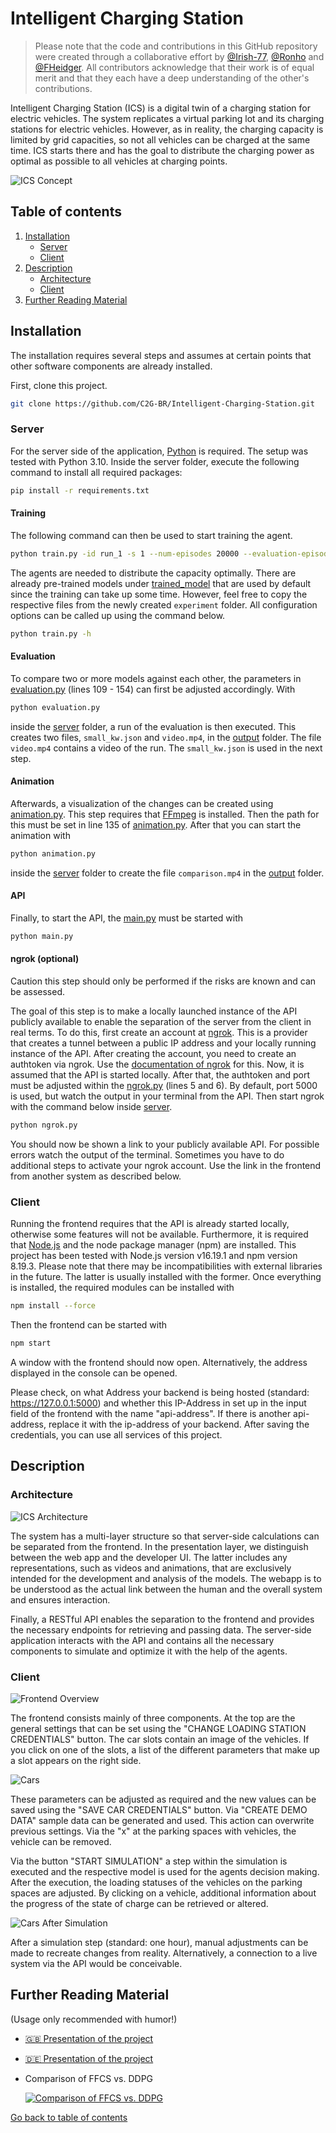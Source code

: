 # Intelligent Charging Station

> Please note that the code and contributions in this GitHub repository were created through a collaborative effort by [@Irish-77](https://github.com/Irish-77), [@Ronho](https://github.com/Ronho) and [@FHeidger](https://github.com/FHeidger). All contributors acknowledge that their work is of equal merit and that they each have a deep understanding of the other's contributions.

Intelligent Charging Station (ICS) is a digital twin of a charging station for electric vehicles. The system replicates a virtual parking lot and its charging stations for electric vehicles. However, as in reality, the charging capacity is limited by grid capacities, so not all vehicles can be charged at the same time. ICS starts there and has the goal to distribute the charging power as optimal as possible to all vehicles at charging points.

![ICS Concept](docs/concept.jpg)

## Table of contents
1. [Installation](#installation)
    - [Server](#server)
    - [Client](#client)
1. [Description](#description)
    - [Architecture](#architecture)
    - [Client](#client)
1. [Further Reading Material](#further-reading-material)

## Installation

The installation requires several steps and assumes at certain points that other software components are already installed.

First, clone this project.
```sh
git clone https://github.com/C2G-BR/Intelligent-Charging-Station.git
```

### Server

For the server side of the application, [Python](https://www.python.org/) is required. The setup was tested with Python 3.10. Inside the server folder, execute the following command to install all required packages:
```sh
pip install -r requirements.txt
```

#### Training
The following command can then be used to start training the agent.
```sh
python train.py -id run_1 -s 1 --num-episodes 20000 --evaluation-episodes 100 -d --positions 20 --max-power 500
```
The agents are needed to distribute the capacity optimally. There are already pre-trained models under [trained_model](server/model/trained_model/) that are used by default since the training can take up some time. However, feel free to copy the respective files from the newly created `experiment` folder. All configuration options can be called up using the command below.
```sh
python train.py -h
```

#### Evaluation
To compare two or more models against each other, the parameters in [evaluation.py](server/evaluation.py) (lines 109 - 154) can first be adjusted accordingly. With
```sh
python evaluation.py
```
inside the [server](server/) folder, a run of the evaluation is then executed. This creates two files, `small_kw.json` and `video.mp4`, in the [output](server/output/) folder. The file `video.mp4` contains a video of the run. The `small_kw.json` is used in the next step.

#### Animation
Afterwards, a visualization of the changes can be created using [animation.py](server/animation.py). This step requires that [FFmpeg](https://ffmpeg.org/download.html#build-windows) is installed. Then the path for this must be set in line 135 of [animation.py](server/animation.py). After that you can start the animation with
```sh
python animation.py
```
inside the [server](server/) folder to create the file `comparison.mp4` in the [output](server/model/output/) folder.

#### API
Finally, to start the API, the [main.py](server/main.py) must be started with
```sh
python main.py
```

#### ngrok (optional)

Caution this step should only be performed if the risks are known and can be assessed.

The goal of this step is to make a locally launched instance of the API publicly available to enable the separation of the server from the client in real terms. To do this, first create an account at [ngrok](https://ngrok.com/). This is a provider that creates a tunnel between a public IP address and your locally running instance of the API. After creating the account, you need to create an authtoken via ngrok. Use the [documentation of ngrok](https://ngrok.com/docs/getting-started/) for this. Now, it is assumed that the API is started locally. After that, the authtoken and port must be adjusted within the [ngrok.py](server/ngrok.py) (lines 5 and 6). By default, port 5000 is used, but watch the output in your terminal from the API. Then start ngrok with the command below inside [server](server/).
```sh
python ngrok.py
```
You should now be shown a link to your publicly available API. For possible errors watch the output of the terminal. Sometimes you have to do additional steps to activate your ngrok account. Use the link in the frontend from another system as described below.

### Client
Running the frontend requires that the API is already started locally, otherwise some features will not be available. Furthermore, it is required that [Node.js](https://nodejs.org/en) and the node package manager (npm) are installed. This project has been tested with Node.js version v16.19.1 and npm version 8.19.3. Please note that there may be incompatibilities with external libraries in the future. The latter is usually installed with the former. Once everything is installed, the required modules can be installed with
```sh
npm install --force
```
Then the frontend can be started with
```sh
npm start
```
A window with the frontend should now open. Alternatively, the address displayed in the console can be opened.

Please check, on what Address your backend is being hosted (standard: https://127.0.0.1:5000) and whether this IP-Address in set up in the input field of the frontend with the name "api-address". If there is another api-address, replace it with the ip-address of your backend. After saving the credentials, you can use all services of this project.

## Description

### Architecture
![ICS Architecture](docs/architecture.jpg)

The system has a multi-layer structure so that server-side calculations can be separated from the frontend. In the presentation layer, we distinguish between the web app and the developer UI. The latter includes any representations, such as videos and animations, that are exclusively intended for the development and analysis of the models. The webapp is to be understood as the actual link between the human and the overall system and ensures interaction.

Finally, a RESTful API enables the separation to the frontend and provides the necessary endpoints for retrieving and passing data. The server-side application interacts with the API and contains all the necessary components to simulate and optimize it with the help of the agents.


### Client
![Frontend Overview](docs/frontend_overview.png)

The frontend consists mainly of three components. At the top are the general settings that can be set using the "CHANGE LOADING STATION CREDENTIALS" button. The car slots contain an image of the vehicles. If you click on one of the slots, a list of the different parameters that make up a slot appears on the right side.

![Cars](docs/cars.png)

These parameters can be adjusted as required and the new values can be saved using the "SAVE CAR CREDENTIALS" button. Via "CREATE DEMO DATA" sample data can be generated and used. This action can overwrite previous settings. Via the "x" at the parking spaces with vehicles, the vehicle can be removed.

Via the button "START SIMULATION" a step within the simulation is executed and the respective model is used for the agents decision making. After the execution, the loading statuses of the vehicles on the parking spaces are adjusted. By clicking on a vehicle, additional information about the progress of the state of charge can be retrieved or altered.

![Cars After Simulation](docs/cars_after_sim.png)

After a simulation step (standard: one hour), manual adjustments can be made to recreate changes from reality. Alternatively, a connection to a live system via the API would be conceivable.

## Further Reading Material
(Usage only recommended with humor!)
- [🇬🇧 Presentation of the project](docs/ics_presentation_english.pdf)
- [🇩🇪 Presentation of the project](docs/ics_presentation_german.pdf)
- Comparison of FFCS vs. DDPG

    [![Comparison of FFCS vs. DDPG](https://img.youtube.com/vi/Gwlv9RnQxOg/0.jpg)](https://youtu.be/Gwlv9RnQxOg)


[Go back to table of contents](#table-of-contents)